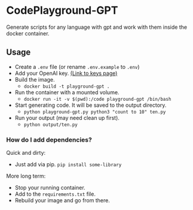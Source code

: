 # CodePlayground-GPT
Generate scripts for any language with gpt and work with them inside the docker container.

## Usage

* Create a `.env` file (or rename `.env.example` to `.env`)
* Add your OpenAI key. [(Link to keys page)](https://platform.openai.com/account/api-keys)
* Build the image. 
  * `docker build -t playground-gpt .` 
* Run the container with a mounted volume. 
  * `docker run -it -v $(pwd):/code playground-gpt /bin/bash`
* Start generating code. It will be saved to the output directory. 
  * `python playground-gpt.py python3 "count to 10" ten.py`
* Run your output (may need clean up first). 
  * `python output/ten.py`

### How do I add dependencies?

Quick and dirty:

* Just add via pip. `pip install some-library`

More long term:

* Stop your running container.
* Add to the `requirements.txt` file.
* Rebuild your image and go from there.


